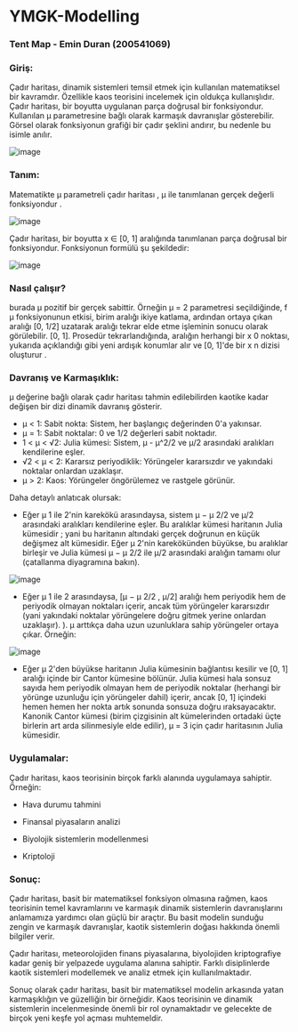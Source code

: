 # YMGK-Modelling
### Tent Map - Emin Duran (200541069)
### Giriş:
Çadır haritası, dinamik sistemleri temsil etmek için kullanılan matematiksel bir kavramdır. Özellikle kaos teorisini incelemek için oldukça kullanışlıdır. Çadır haritası, bir boyutta uygulanan parça doğrusal bir fonksiyondur. Kullanılan μ parametresine bağlı olarak karmaşık davranışlar gösterebilir. Görsel olarak fonksiyonun grafiği bir çadır şeklini andırır, bu nedenle bu isimle anılır.

![image](https://github.com/EminDrn/YMGK-Modelling/assets/115322253/b9a727e2-8235-48fb-80fc-f67e35e759b8)


### Tanım:

Matematikte μ parametreli çadır haritası , μ ile tanımlanan gerçek değerli fonksiyondur .

![image](https://github.com/EminDrn/YMGK-Modelling/assets/115322253/3371a454-35cc-4970-a2a5-9e71d7c2e1fe)

Çadır haritası, bir boyutta x ∈ [0, 1] aralığında tanımlanan parça doğrusal bir fonksiyondur. Fonksiyonun formülü şu şekildedir:

![image](https://github.com/EminDrn/YMGK-Modelling/assets/115322253/059fb96c-5fd4-4050-ae53-f8176a3d3f90)

### Nasıl çalışır?

burada μ pozitif bir gerçek sabittir. Örneğin μ = 2 parametresi seçildiğinde, f μ fonksiyonunun etkisi, birim aralığı ikiye katlama, ardından ortaya çıkan aralığı [0, 1/2] uzatarak aralığı tekrar elde etme işleminin sonucu olarak görülebilir. [0, 1]. Prosedür tekrarlandığında, aralığın herhangi bir x 0 noktası, yukarıda açıklandığı gibi yeni ardışık konumlar alır ve [0, 1]'de bir x n dizisi oluşturur .


### Davranış ve Karmaşıklık:

μ değerine bağlı olarak çadır haritası tahmin edilebilirden kaotike kadar değişen bir dizi dinamik davranış gösterir.

- μ < 1: Sabit nokta: Sistem, her başlangıç değerinden 0'a yakınsar.
- μ = 1: Sabit noktalar: 0 ve 1/2 değerleri sabit noktadır.
- 1 < μ < √2: Julia kümesi: Sistem, μ - μ^2/2 ve μ/2 arasındaki aralıkları kendilerine eşler.
- √2 < μ < 2: Kararsız periyodiklik: Yörüngeler kararsızdır ve yakındaki noktalar onlardan uzaklaşır.
- μ > 2: Kaos: Yörüngeler öngörülemez ve rastgele görünür.

Daha detaylı anlatıcak olursak: 

- Eğer μ 1 ile 2'nin karekökü arasındaysa, sistem μ − μ 2/2 ve μ/2 arasındaki aralıkları kendilerine eşler. Bu aralıklar kümesi haritanın Julia kümesidir ; yani bu haritanın altındaki gerçek doğrunun en küçük değişmez alt kümesidir. Eğer μ 2'nin karekökünden büyükse, bu aralıklar birleşir ve Julia kümesi μ − μ 2/2 ile μ/2 arasındaki aralığın tamamı olur (çatallanma diyagramına bakın).

![image](https://github.com/EminDrn/YMGK-Modelling/assets/115322253/e94237d0-090e-475f-ade0-4b515704c80d)

- Eğer μ 1 ile 2 arasındaysa, [μ − μ 2/2 , μ/2] aralığı hem periyodik hem de periyodik olmayan noktaları içerir, ancak tüm yörüngeler kararsızdır (yani yakındaki noktalar yörüngelere doğru gitmek yerine onlardan uzaklaşır). ). μ arttıkça daha uzun uzunluklara sahip yörüngeler ortaya çıkar. Örneğin:

![image](https://github.com/EminDrn/YMGK-Modelling/assets/115322253/b2f7046d-bcaa-4610-9a1f-ba6b345cce6d)

- Eğer μ 2'den büyükse haritanın Julia kümesinin bağlantısı kesilir ve [0, 1] aralığı içinde bir Cantor kümesine bölünür. Julia kümesi hala sonsuz sayıda hem periyodik olmayan hem de periyodik noktalar (herhangi bir yörünge uzunluğu için yörüngeler dahil) içerir, ancak [0, 1] içindeki hemen hemen her nokta artık sonunda sonsuza doğru ıraksayacaktır. Kanonik Cantor kümesi (birim çizgisinin alt kümelerinden ortadaki üçte birlerin art arda silinmesiyle elde edilir), μ = 3 için çadır haritasının Julia kümesidir.

### Uygulamalar:

Çadır haritası, kaos teorisinin birçok farklı alanında uygulamaya sahiptir. Örneğin:

- Hava durumu tahmini

- Finansal piyasaların analizi

- Biyolojik sistemlerin modellenmesi

- Kriptoloji

### Sonuç:

Çadır haritası, basit bir matematiksel fonksiyon olmasına rağmen, kaos teorisinin temel kavramlarını ve karmaşık dinamik sistemlerin davranışlarını anlamamıza yardımcı olan güçlü bir araçtır. Bu basit modelin sunduğu zengin ve karmaşık davranışlar, kaotik sistemlerin doğası hakkında önemli bilgiler verir. 

Çadır haritası, meteorolojiden finans piyasalarına, biyolojiden kriptografiye kadar geniş bir yelpazede uygulama alanına sahiptir. Farklı disiplinlerde kaotik sistemleri modellemek ve analiz etmek için kullanılmaktadır.

Sonuç olarak çadır haritası, basit bir matematiksel modelin arkasında yatan karmaşıklığın ve güzelliğin bir örneğidir. Kaos teorisinin ve dinamik sistemlerin incelenmesinde önemli bir rol oynamaktadır ve gelecekte de birçok yeni keşfe yol açması muhtemeldir.

